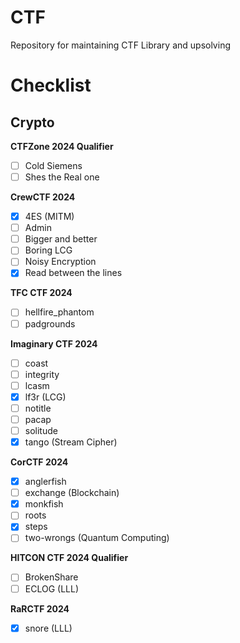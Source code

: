 # CTF

Repository for maintaining CTF Library and upsolving



# Checklist

## Crypto

**CTFZone 2024 Qualifier**

- [ ] Cold Siemens
- [ ] Shes the Real one

**CrewCTF 2024**    

- [x] 4ES (MITM)
- [ ] Admin
- [ ] Bigger and better
- [ ] Boring LCG
- [ ] Noisy Encryption
- [x] Read between the lines

 **TFC CTF 2024** 

- [ ] hellfire_phantom
- [ ] padgrounds

**Imaginary CTF 2024**

- [ ] coast
- [ ] integrity
- [ ] lcasm
- [x] lf3r (LCG)
- [ ] notitle
- [ ] pacap
- [ ] solitude
- [x] tango (Stream Cipher)

**CorCTF 2024**

- [x] anglerfish
- [ ] exchange (Blockchain)
- [x] monkfish
- [ ] roots
- [x] steps
- [ ] two-wrongs (Quantum Computing)

**HITCON CTF 2024 Qualifier**

- [ ] BrokenShare
- [ ] ECLOG (LLL)

**RaRCTF 2024**

- [x] snore (LLL)